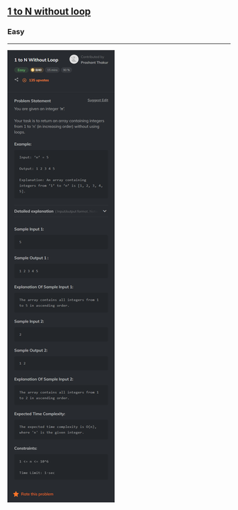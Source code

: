 <h2><a href="https://www.codingninjas.com/studio/problems/print-1-to-n_628290?utm_source=striver&utm_medium=website&utm_campaign=a_zcoursetuf">1 to N without loop</a></h2><h3>Easy</h3><hr>

![Problem Statement](image.png)